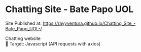 # Chatting Site - Bate Papo UOL
Site Published at: https://rayyventura.github.io/Chatting_Site_-Bate_Papo_UOL-/

Chatting website</br>
🎯 Target: Javascript (API requests with axios)
